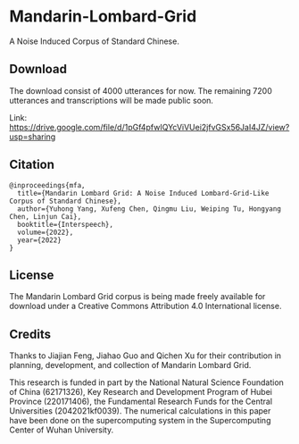 # Mandarin-Lombard-Grid

A Noise Induced Corpus of Standard Chinese.

## Download

 The download consist of 4000 utterances for now. The remaining 7200 utterances and transcriptions will be made public soon.

Link:  https://drive.google.com/file/d/1pGf4pfwIQYcViVUei2jfvGSx56JaI4JZ/view?usp=sharing

## Citation

```
@inproceedings{mfa,
  title={Mandarin Lombard Grid: A Noise Induced Lombard-Grid-Like Corpus of Standard Chinese},
  author={Yuhong Yang, Xufeng Chen, Qingmu Liu, Weiping Tu, Hongyang Chen, Linjun Cai},
  booktitle={Interspeech},
  volume={2022},
  year={2022}
}
```

## License

The Mandarin Lombard Grid corpus is being made freely available for download under a Creative Commons Attribution 4.0 International license.

## Credits

Thanks to Jiajian Feng, Jiahao Guo and Qichen Xu for their contribution in planning, development, and collection of Mandarin Lombard Grid.

This research is funded in part by the National Natural Science Foundation of China (62171326), Key Research and Development Program of Hubei Province (220171406), the Fundamental Research Funds for the Central Universities (2042021kf0039). The numerical calculations in this paper have been done on the supercomputing system in the Supercomputing Center of Wuhan University.

